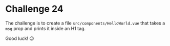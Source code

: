
# Challenge 24

The challenge is to create a file `src/components/HelloWorld.vue` that takes a `msg` prop and prints it inside an H1 tag.

Good luck! 😉